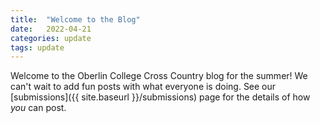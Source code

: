 ```yaml
---
title:  "Welcome to the Blog"
date:   2022-04-21
categories: update
tags: update
---
```


Welcome to the Oberlin College Cross Country blog for the summer! We can't wait to add fun posts with what everyone is doing. See our [submissions]({{ site.baseurl }}/submissions) page for the details of how *you* can post.